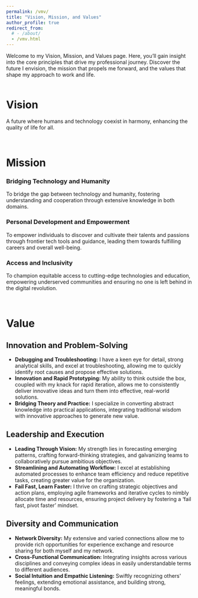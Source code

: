 ```yaml
---
permalink: /vmv/
title: "Vision, Mission, and Values"
author_profile: true
redirect_from: 
  # - /about/
  - /vmv.html
---
```


Welcome to my Vision, Mission, and Values page. Here, you’ll gain insight into the core principles that drive my professional journey. Discover the future I envision, the mission that propels me forward, and the values that shape my approach to work and life.
<br>
<br>

Vision
======
A future where humans and technology coexist in harmony, enhancing the quality of life for all.

<br>

Mission
======
<!-- My missions to achieve my vision. -->

### Bridging Technology and Humanity
To bridge the gap between technology and humanity, fostering understanding and cooperation through extensive knowledge in both domains.

### Personal Development and Empowerment
To empower individuals to discover and cultivate their talents and passions through frontier tech tools and guidance, leading them towards fulfilling careers and overall well-being.

### Access and Inclusivity
To champion equitable access to cutting-edge technologies and education, empowering underserved communities and ensuring no one is left behind in the digital revolution.

<br>

Value
======
<!-- My strengths that offer to benefit others. -->

## Innovation and Problem-Solving
- **Debugging and Troubleshooting:** I have a keen eye for detail, strong analytical skills, and excel at troubleshooting, allowing me to quickly identify root causes and propose effective solutions.
- **Innovation and Rapid Prototyping:** My ability to think outside the box, coupled with my knack for rapid iteration, allows me to consistently deliver innovative ideas and turn them into effective, real-world solutions.
- **Bridging Theory and Practice:** I specialize in converting abstract knowledge into practical applications, integrating traditional wisdom with innovative approaches to generate new value.

## Leadership and Execution
- **Leading Through Vision:** My strength lies in forecasting emerging patterns, crafting forward-thinking strategies, and galvanizing teams to collaboratively pursue ambitious objectives.
- **Streamlining and Automating Workflow:** I excel at establishing automated processes to enhance team efficiency and reduce repetitive tasks, creating greater value for the organization.
- **Fail Fast, Learn Faster:** I thrive on crafting strategic objectives and action plans, employing agile frameworks and iterative cycles to nimbly allocate time and resources, ensuring project delivery by fostering a ‘fail fast, pivot faster’ mindset.

## Diversity and Communication
- **Network Diversity:** My extensive and varied connections allow me to provide rich opportunities for experience exchange and resource sharing for both myself and my network.
- **Cross-Functional Communication:** Integrating insights across various disciplines and conveying complex ideas in easily understandable terms to different audiences.
- **Social Intuition and Empathic Listening:** Swiftly recognizing others' feelings, extending emotional assistance, and building strong, meaningful bonds.

